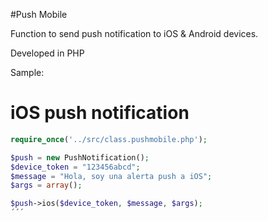 #Push Mobile

Function to send push notification to iOS & Android devices.

Developed in PHP

Sample:

# iOS push notification

```php
require_once('../src/class.pushmobile.php');

$push = new PushNotification();
$device_token = "123456abcd";
$message = "Hola, soy una alerta push a iOS";
$args = array();

$push->ios($device_token, $message, $args);
´´´